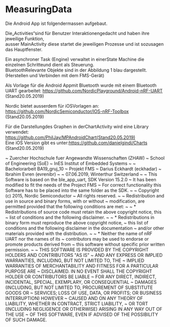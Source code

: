 # MeasuringData

Die Android App ist folgendermassen aufgebaut.  

Die„Activities“sind für Benutzer Interaktionengedacht und haben ihre jeweilige Funktion,   
ausser MainActivity diese startet die jeweiligen Prozesse und ist sozusagen das Hauptfenster.  

Ein asynchroner Task (Engine) verwaltet in einerState Machine die einzelnen Schritteund dient als Steuerung.  
BluetoothRelevante Objekte sind in der Abbildung 1 blau dargestellt. (Herstellen und Verbinden mit dem FMS-Gerät)  


Als Vorlage für die Android Appmit Bluetooth wurde mit einem Bluetooth UART gearbeitet:
https://github.com/NordicPlayground/Android-nRF-UART  
(Stand20.05.2019)


Nordic bietet ausserdem für iOSVorlagen an:  
https://github.com/NordicSemiconductor/IOS-nRF-Toolbox  
(Stand20.05.2019)


Für die Darstellungdes Graphen in derChartActivity wird eine Library verwendet:  
https://github.com/PhilJay/MPAndroidChart(Stand20.05.2019)  
Eine iOS Version gibt es unter:https://github.com/danielgindi/Charts  
(Stand20.05.2019)



~ Zuercher Hochschule fuer Angewandte Wissenschaften (ZHAW)
  ~ School of Engineering (SoE)
  ~ InES Institut of Embedded Systems
  ~
  ~   Bachelorarbeit BA19_gruj_10
  ~   Projekt FMS
  ~   Darius Eckhardt (eckhadar)
  ~   Ibrahim Evren   (evrenibr)
  ~
  ~   07.06.2019, Winterthur Switzerland
  ~
  ~   This Software is based on the ble_app_uart, SDK Version 15.2.0
  ~   It has been modified to fit the needs of the Project FMS
  ~   For correct functionality this Software has to be placed into the same folder as the SDK.
  ~
  ~   Copyright (c) 2015, Nordic Semiconductor
  ~   All rights reserved.
  ~
  ~   Redistribution and use in source and binary forms, with or without
  ~   modification, are permitted provided that the following conditions are met:
  ~
  ~   * Redistributions of source code must retain the above copyright notice, this
  ~     list of conditions and the following disclaimer.
  ~
  ~   * Redistributions in binary form must reproduce the above copyright notice,
  ~     this list of conditions and the following disclaimer in the documentation
  ~     and/or other materials provided with the distribution.
  ~
  ~   * Neither the name of nRF UART nor the names of its
  ~     contributors may be used to endorse or promote products derived from
  ~     this software without specific prior written permission.
  ~
  ~   THIS SOFTWARE IS PROVIDED BY THE COPYRIGHT HOLDERS AND CONTRIBUTORS "AS IS"
  ~   AND ANY EXPRESS OR IMPLIED WARRANTIES, INCLUDING, BUT NOT LIMITED TO, THE
  ~   IMPLIED WARRANTIES OF MERCHANTABILITY AND FITNESS FOR A PARTICULAR PURPOSE ARE
  ~   DISCLAIMED. IN NO EVENT SHALL THE COPYRIGHT HOLDER OR CONTRIBUTORS BE LIABLE
  ~   FOR ANY DIRECT, INDIRECT, INCIDENTAL, SPECIAL, EXEMPLARY, OR CONSEQUENTIAL
  ~   DAMAGES (INCLUDING, BUT NOT LIMITED TO, PROCUREMENT OF SUBSTITUTE GOODS OR
  ~   SERVICES; LOSS OF USE, DATA, OR PROFITS; OR BUSINESS INTERRUPTION) HOWEVER
  ~   CAUSED AND ON ANY THEORY OF LIABILITY, WHETHER IN CONTRACT, STRICT LIABILITY,
  ~   OR TORT (INCLUDING NEGLIGENCE OR OTHERWISE) ARISING IN ANY WAY OUT OF THE USE
  ~   OF THIS SOFTWARE, EVEN IF ADVISED OF THE POSSIBILITY OF SUCH DAMAGE.
